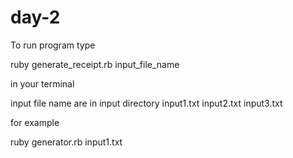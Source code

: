# day-2
To run program type 

ruby generate_receipt.rb input_file_name  

in your terminal


input file name are in input directory
input1.txt
input2.txt
input3.txt


for example

ruby generator.rb input1.txt
